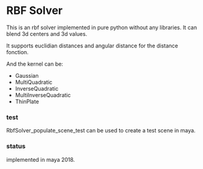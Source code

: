 # RBF Solver

This is an rbf solver implemented in pure python without any libraries.
It can blend 3d centers and 3d values.

It supports euclidian distances and angular distance for the distance fonction.

And the kernel can be:
* Gaussian
* MultiQuadratic
* InverseQuadratic
* MultiInverseQuadratic
* ThinPlate

### test
RbfSolver_populate_scene_test can be used to create a test scene in maya.

### status
implemented in maya 2018.